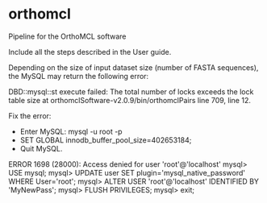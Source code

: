 # orthomcl
Pipeline for the OrthoMCL software

Include all the steps described in the User guide.

Depending on the size of input dataset size (number of FASTA sequences), the MySQL may return the following error:

DBD::mysql::st execute failed: The total number of locks exceeds the lock table size at orthomclSoftware-v2.0.9/bin/orthomclPairs line 709, <F> line 12.

Fix the error:
* Enter MySQL: mysql -u root -p
* SET GLOBAL innodb_buffer_pool_size=402653184;
* Quit MySQL.


ERROR 1698 (28000): Access denied for user 'root'@'localhost'
mysql> USE mysql;
mysql> UPDATE user SET plugin='mysql_native_password' WHERE User='root';
mysql> ALTER USER 'root'@'localhost' IDENTIFIED BY 'MyNewPass';
mysql> FLUSH PRIVILEGES;
mysql> exit;
